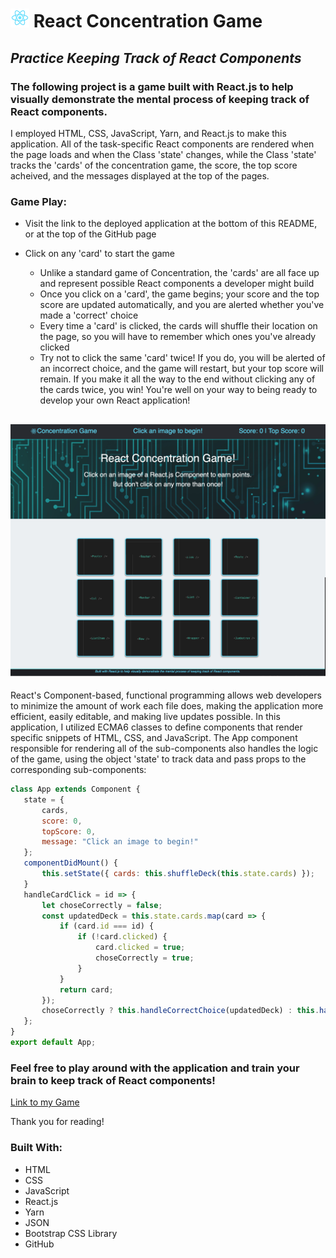# ![Icon](ReactLogo.png) React Concentration Game

## *Practice Keeping Track of React Components*

### The following project is a game built with React.js to help visually demonstrate the mental process of keeping track of React components.

I employed HTML, CSS, JavaScript, Yarn, and React.js to make this application. All of the task-specific React components are rendered when the page loads and when the Class 'state' changes, while the Class 'state' tracks the 'cards' of the concentration game, the score, the top score acheived, and the messages displayed at the top of the pages.

### Game Play:

* Visit the link to the deployed application at the bottom of this README, or at the top of the GitHub page

* Click on any 'card' to start the game
    * Unlike a standard game of Concentration, the 'cards' are all face up and represent possible React components a developer might build
    * Once you click on a 'card', the game begins; your score and the top score are updated automatically, and you are alerted whether you've made a 'correct' choice
    * Every time a 'card' is clicked, the cards will shuffle their location on the page, so you will have to remember which ones you've already clicked
    * Try not to click the same 'card' twice! If you do, you will be alerted of an incorrect choice, and the game will restart, but your top score will remain. If you make it all the way to the end without clicking any of the cards twice, you win! You're well on your way to being ready to develop your own React application!

## ![Demo](Demo.jpg)

 React's Component-based, functional programming allows web developers to minimize the amount of work each file does, making the application more efficient, easily editable, and making live updates possible. In this application, I utilized ECMA6 classes to define components that render specific snippets of HTML, CSS, and JavaScript. The App component responsible for rendering all of the sub-components also handles the logic of the game, using the object 'state' to track data and pass props to the corresponding sub-components:

 ``` javascript
class App extends Component {
    state = {
        cards,
        score: 0,
        topScore: 0,
        message: "Click an image to begin!"
    };
    componentDidMount() {
        this.setState({ cards: this.shuffleDeck(this.state.cards) });
    }
    handleCardClick = id => {
        let choseCorrectly = false;
        const updatedDeck = this.state.cards.map(card => {
            if (card.id === id) {
                if (!card.clicked) {
                    card.clicked = true;
                    choseCorrectly = true;
                }
            }
            return card;
        });
        choseCorrectly ? this.handleCorrectChoice(updatedDeck) : this.handleIncorrectChoice(updatedDeck);
    };
}
export default App;
 ```
### Feel free to play around with the application and train your brain to keep track of React components!

[Link to my Game](https://jacksonsabol.github.io/React-Concentration-Game/)

Thank you for reading!

### Built With:
* HTML
* CSS
* JavaScript
* React.js
* Yarn
* JSON
* Bootstrap CSS Library
* GitHub